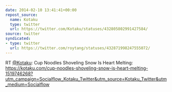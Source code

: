 ```yaml
---
date: 2014-02-10 13:41:41+00:00
repost_source:
  name: Kotaku
  type: twitter
  url: https://twitter.com/Kotaku/statuses/432805802991427584/
source: twitter
syndicated:
- type: twitter
  url: https://twitter.com/roytang/statuses/432871998247555072/
---
```


RT [@Kotaku](https://twitter.com/Kotaku/): Cup Noodles Shoveling Snow Is Heart Melting:
https://kotaku.com/cup-noodles-shoveling-snow-is-heart-melting-1519746268?utm_campaign=Socialflow_Kotaku_Twitter&utm_source=Kotaku_Twitter&utm_medium=Socialflow 